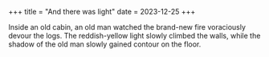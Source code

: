 +++
title = "And there was light"
date = 2023-12-25
+++

Inside an old cabin, an old man watched the brand-new fire voraciously devour the logs.
The reddish-yellow light slowly climbed the walls, while the shadow of the old man slowly gained contour on the floor.

